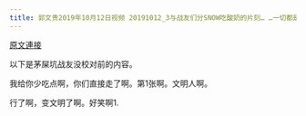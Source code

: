 ```yaml
---
title: 郭文贵2019年10月12日视频 20191012_3与战友们分SNOW吃酸奶的片刻… …一切都是刚刚开始！
---
```


[原文連接](https://gnews.org/ThreadView/53479056)

以下是茅屎坑战友没校对前的内容。

  我给你少吃点啊，你们直接走了啊。第1张啊。文明人啊。

  行了啊，变文明了啊。好笑啊1.
